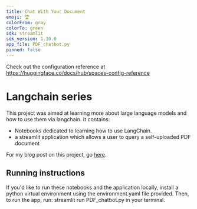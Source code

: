 ```yaml
---
title: Chat With Your Document
emoji: 🏆
colorFrom: gray
colorTo: green
sdk: streamlit
sdk_version: 1.30.0
app_file: PDF_chatbot.py
pinned: false
---
```


Check out the configuration reference at https://huggingface.co/docs/hub/spaces-config-reference


# Langchain series 

This project was aimed at learning more about large language models and how to use them via langchain. It contains:

- Notebooks dedicated to learning how to use LangChain.
- a streamlit application which allows a user to query a self-uploaded PDF document

For my blog post on this project, go [here](https://slender-nutria-bf6.notion.site/Chat-with-your-document-app-b141d8c1c7bd4f3cb812316315186f23?pvs=4).

## Running instructions
If you'd like to run these notebooks and the application locally, install a python virtual environment using the environment.yaml file provided. Then, to run the app, run:
streamlit run PDF_chatbot.py in your terminal.